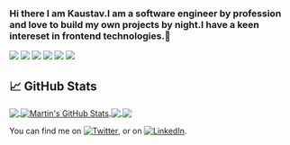 ### Hi there I am Kaustav.I am a software engineer by profession and love to build my own projects by night.I have a keen intereset in frontend technologies.👋

![](https://img.shields.io/badge/ReactJS-informational?style=flat&logo=react&logoColor=white&color=2bbc8a)
![](https://img.shields.io/badge/Javascript-informational?style=flat&logo=javascript&logoColor=white&color=2bbc8a)
![](https://img.shields.io/badge/Java-informational?style=flat&logo=java&logoColor=white&color=2bbc8a)
![](https://img.shields.io/badge/Spring-informational?style=flat&logo=spring&logoColor=white&color=2bbc8a)
![](https://img.shields.io/badge/Nodejs-informational?style=flat&logo=nodejs&logoColor=white&color=2bbc8a)
![](https://img.shields.io/badge/MySQL-informational?style=flat&logo=mysql&logoColor=white&color=2bbc8a)



## &#x1f4c8; GitHub Stats

<a href="https://github.com/kaustav1810/kaustav1810">
  <img align="center" src="https://github-readme-stats.vercel.app/api/top-langs/?username=kaustav1810&hide=java,html&title_color=ffffff&text_color=c9cacc&icon_color=2bbc8a&bg_color=1d1f21" />
</a>
<a href="https://github.com/kaustav1810/kaustav1810">
  <img align="center" src="https://github-readme-stats.vercel.app/api?username=kaustav1810&show_icons=true&line_height=27&count_private=true&title_color=ffffff&text_color=c9cacc&icon_color=2bbc8a&bg_color=1d1f21" alt="Martin's GitHub Stats" />
</a>

<a href="https://github.com/kaustav1810/eCommerceApp">
  <img align="center" src="https://github-readme-stats.vercel.app/api/pin/?username=kaustav1810&repo=eCommerceApp&title_color=ffffff&text_color=c9cacc&icon_color=2bbc8a&bg_color=1d1f21" />
</a>


<a href="https://github.com/kaustav1810/Restaurant-review-website">
  <img align="center" src="https://github-readme-stats.vercel.app/api/pin/?username=kaustav1810&repo=Restaurant-review-website&title_color=ffffff&text_color=c9cacc&icon_color=2bbc8a&bg_color=1d1f21" />
</a>    

<!-- Actual text -->
You can find me on [![Twitter][1.2]][1], or on [![LinkedIn][2.2]][2].

<!-- Icons -->

[1.2]: http://i.imgur.com/wWzX9uB.png (twitter icon without padding)
[2.2]: https://raw.githubusercontent.com/MartinHeinz/MartinHeinz/master/linkedin-3-16.png (LinkedIn icon without padding)

<!-- Links to your social media accounts -->

[1]: https://twitter.com/kaustav1810
[2]: https://www.linkedin.com/in/kaustav1810
